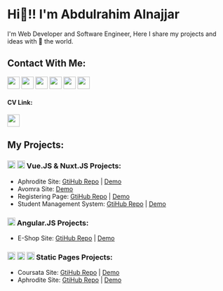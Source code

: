 # Hi👋!! I'm Abdulrahim Alnajjar

I'm Web Developer and Software Engineer, Here I share my projects and ideas with 💙 the world.

<!-- ## Contact Links -->
## Contact With Me:
<a href="https://www.linkedin.com/in/abdulrahim-mohamed"><img style="width:28px" src="https://github.com/abdulrahim-alnajjar/abdulrahim-alnajjar/assets/119762444/639baef9-cc6d-4051-8917-18de9141897f"/></a>
<a href="https://wa.me/+201156083661"><img style="width:28px" src="https://github.com/abdulrahim-alnajjar/abdulrahim-alnajjar/assets/119762444/f16ef96f-25ce-416c-84c6-bed3e28a3483"/></a>
<a href="https://www.facebook.com/alnajjar9742"><img style="width:28px" src="https://github.com/abdulrahim-alnajjar/abdulrahim-alnajjar/assets/119762444/07d71a93-af76-4776-8629-98023b5bff37"/></a>
<a href="https://wa.me/+201090273880"><img style="width:28px" src="https://github.com/abdulrahim-alnajjar/abdulrahim-alnajjar/assets/119762444/9d2173f4-57a6-4fcf-9f31-37cb37217729"/></a>
<a href="https://t.me/abdulrahim_alnajjar"><img style="width:28px" src="https://github.com/abdulrahim-alnajjar/abdulrahim-alnajjar/assets/119762444/3a0e653a-673e-41fd-9dc4-b52ccd9d50d7"/></a>
<a href="https://www.instagram.com/abdulrahim_alnajjar"><img style="width:28px" src="https://github.com/abdulrahim-alnajjar/abdulrahim-alnajjar/assets/119762444/9f3b0d24-fb88-4fcf-82b4-0cd3a461bbc1"/></a>

#### CV Link: 
<a title="My CV" href="https://docs.google.com/document/d/1qbI5i0moD5vWlKH_wvNnKhZyuJTcJpda36w6TgMDr_o/edit?usp=sharing"><img style="width:28px" src="https://github.com/abdulrahim-alnajjar/abdulrahim-alnajjar/assets/119762444/64d32407-23e4-4984-9110-2eb65e10fecb"/></a>
<!-- <a href="مستقل"><img style="width:28px" src=""/></a> -->
<!-- <a href=""><img style="width:28px" src=""/></a> -->

<!-- ## All Projects -->
## My Projects:
<!-- Vue and Nuxt Sites -->
### <img style="width:18px" src="https://github.com/abdulrahim-alnajjar/abdulrahim-alnajjar/assets/119762444/3f1c8fdf-d32c-4dfc-afca-7624f2979cc2"/> <img style="width:18px" src="https://github.com/abdulrahim-alnajjar/abdulrahim-alnajjar/assets/119762444/4a2ccff3-5da7-4e85-bb40-396926ad8786"/> Vue.JS & Nuxt.JS Projects:
- Aphrodite Site: [GtiHub Repo](https://github.com/abdulrahim-alnajjar/aphrodite-vuejs) | [Demo](https://abdulrahim-alnajjar.github.io/aphrodite-vuejs/)
- Avomra Site: [Demo](https://avomra-eg.web.app/)
- Registering Page: [GtiHub Repo](https://github.com/abdulrahim-alnajjar/Logging_site) | [Demo](https://abdulrahim-alnajjar.github.io/Logging_site/)
- Student Management System: [GtiHub Repo](https://github.com/abdulrahim-alnajjar/student-system) | [Demo](https://www.linkedin.com/posts/abdulrahim-mohamed_octopus-introductory-video-github-https-activity-7107374374151725056-QcPz?utm_source=share&utm_medium=member_desktop)

<!-- Angular Sites -->
### <img style="width:18px" src="https://github.com/abdulrahim-alnajjar/abdulrahim-alnajjar/assets/119762444/303c93ce-1868-416c-b335-11cd484b3274"/> Angular.JS Projects:
- E-Shop Site: [GtiHub Repo](https://github.com/abdulrahim-alnajjar/angular-app-1-ecom) | [Demo](https://abdulrahim-alnajjar.github.io/angular-app-1-ecom/)

<!-- Static Sites -->
### <img style="width:18px" src="https://github.com/abdulrahim-alnajjar/abdulrahim-alnajjar/assets/119762444/dd867f5c-ef7e-4e33-8277-54d8101c14bd"/> <img style="width:18px" src="https://github.com/abdulrahim-alnajjar/abdulrahim-alnajjar/assets/119762444/73fd40e8-3ef3-4639-9417-719b7411cdc7"/> <img style="width:18px" src="https://github.com/abdulrahim-alnajjar/abdulrahim-alnajjar/assets/119762444/20471182-0f89-45bc-81cd-e366cfa2f966"/> Static Pages Projects:
- Coursata Site: [GtiHub Repo](https://github.com/abdulrahim-alnajjar/Coursata_Project) | [Demo](https://abdulrahim-alnajjar.github.io/Coursata_Project/)
- Aphrodite Site: [GtiHub Repo](https://github.com/abdulrahim-alnajjar/Aphrodite) | [Demo](https://abdulrahim-alnajjar.github.io/Aphrodite/)

<!-- - Name: [GtiHub Repo]() | [Demo]() -->
